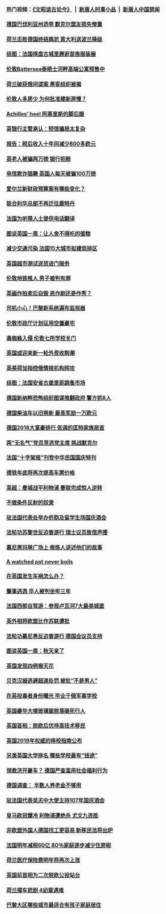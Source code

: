 #### 热门视频：[《文昭谈古论今》](https://github.com/gfw-breaker/wenzhao/blob/master/README.md?t=10151534) &nbsp;|&nbsp; [新唐人时事小品](https://github.com/gfw-breaker/ntdtv-comedy/blob/master/README.md?t=10151534) &nbsp;|&nbsp; [新唐人中国禁闻](https://github.com/gfw-breaker/ntdtv-news/blob/master/README.md?t=10151534)

#### [德国巴伐利亚州选举 默克尔盟友损失惨重](../pages/nsc974/n10783385.md?t=10151534) 

#### [荷兰击败德国终结尴尬 意大利送波兰降级](../pages/nsc974/n10783771.md?t=10151534) 

#### [组图：法国棋盘古城里邂逅苗族服装展](../pages/nsc974/n10781596.md?t=10151534) 

#### [伦敦Battersea泰晤士河畔高端公寓预售中](../pages/nsc974/n10780029.md?t=10151534) 

#### [荷兰破获俄间谍案 黑客组织被揭](../pages/nsc974/n10779265.md?t=10151534) 

#### [伦敦人多房少 为何批准建新房慢？](../pages/nsc974/n10779376.md?t=10151534) 

#### [Achilles’ heel 阿基里斯的脚后跟](../pages/nsc974/n10779364.md?t=10151534) 

#### [英银行主管承认：短信骗局太复杂](../pages/nsc974/n10779357.md?t=10151534) 

#### [报告：税后收入十年间减少800多欧元](../pages/nsc974/n10779342.md?t=10151534) 

#### [英老人被骗两万镑 银行拒赔](../pages/nsc974/n10779353.md?t=10151534) 

#### [电信欺诈猖獗 英国人每天被骗100万镑](../pages/nsc974/n10779322.md?t=10151534) 

#### [爱尔兰新财政预算案有哪些变化？](../pages/nsc974/n10779332.md?t=10151534) 

#### [联合利华总部不再迁往鹿特丹](../pages/nsc974/n10779315.md?t=10151534) 

#### [法国为听障人士提供电话翻译](../pages/nsc974/n10776654.md?t=10151534) 

#### [图说英国一周：让人舍不得吃的蛋糕](../pages/nsc974/n10776635.md?t=10151534) 

#### [减少交通污染 法国15大城市拟建低排区](../pages/nsc974/n10776580.md?t=10151534) 

#### [英国超市测试送货进门服务](../pages/nsc974/n10776623.md?t=10151534) 

#### [伦敦地铁推人 男子被判有罪](../pages/nsc974/n10776609.md?t=10151534) 

#### [英画作拍卖后自毁 恶作剧还是作秀？](../pages/nsc974/n10776576.md?t=10151534) 

#### [司机小心！巴黎新系统遍布监视器](../pages/nsc974/n10776510.md?t=10151534) 

#### [伦敦市政厅计划征用空置豪宅](../pages/nsc974/n10776569.md?t=10151534) 

#### [毒蜘蛛入侵 伦敦七所学校关门](../pages/nsc974/n10776564.md?t=10151534) 

#### [英国或迎来新一轮外资收购潮](../pages/nsc974/n10776549.md?t=10151534) 

#### [英美荷加指控俄情报机构网攻](../pages/nsc974/n10776535.md?t=10151534) 

#### [组图：法国安省古堡里逛跳蚤市场](../pages/nsc974/n10775210.md?t=10151534) 

#### [德国新纳粹恐怖组织图谋推翻政府 警方抓8人](../pages/nsc974/n10774321.md?t=10151534) 

#### [德国柴油车以旧换新 最高奖励一万欧元](../pages/nsc974/n10774269.md?t=10151534) 

#### [德国2018大富豪排行 低调的匡特家族居首](../pages/nsc974/n10774023.md?t=10151534) 

#### [两“无名气”党员竞选党主席 挑战默克尔](../pages/nsc974/n10774533.md?t=10151534) 

#### [法国“十字架报”刊登中华民国国庆特刊](../pages/nsc974/n10774543.md?t=10151534) 

#### [德铁年底将再次提高车票价格](../pages/nsc974/n10774155.md?t=10151534) 

#### [英超：曼城战平利物浦 曼联完成惊人逆转](../pages/nsc974/n10773638.md?t=10151534) 

#### [不做条件反射的奴隶](../pages/nsc974/n10771821.md?t=10151534) 

#### [驻法国代表处举办侨胞及留学生场国庆酒会](../pages/nsc974/n10769921.md?t=10151534) 

#### [法轮功苏黎世反迫害游行 瑞士议员致信声援](../pages/nsc974/n10767250.md?t=10151534) 

#### [慕尼黑玛琳广场上 修炼人讲述他们的故事](../pages/nsc974/n10762990.md?t=10151534) 

#### [A watched pot never boils](../pages/nsc974/n10763822.md?t=10151534) 

#### [在英国发生车祸怎么办？](../pages/nsc974/n10763811.md?t=10151534) 

#### [肇事逃逸 华人被判坐牢三年](../pages/nsc974/n10763799.md?t=10151534) 

#### [法国西部自驾游：参观卢瓦河7大最美城堡](../pages/nsc974/n10760218.md?t=10151534) 

#### [英外相将欧盟比作苏联遭批](../pages/nsc974/n10761274.md?t=10151534) 

#### [法轮功慕尼黑反迫害游行 德国会议员支持](../pages/nsc974/n10760664.md?t=10151534) 

#### [图说英国一周：秋天来了](../pages/nsc974/n10761380.md?t=10151534) 

#### [英国发现四例猴天花](../pages/nsc974/n10761362.md?t=10151534) 

#### [贝克汉姆逃避超速处罚 被批“不是男人”](../pages/nsc974/n10761349.md?t=10151534) 

#### [在英投毒者身份曝光 毕业于俄军事学校](../pages/nsc974/n10761338.md?t=10151534) 

#### [英国豪华大楼玻璃窗脱落砸死行人](../pages/nsc974/n10761334.md?t=10151534) 

#### [英国首相：脱欧后优待高技术移民](../pages/nsc974/n10761323.md?t=10151534) 

#### [英国2019年权威的择校指南公布](../pages/nsc974/n10761253.md?t=10151534) 

#### [另类英国大学排名 哪些学校最有“钱途”](../pages/nsc974/n10760972.md?t=10151534) 

#### [领救济开豪车？ 德国严查滥用社会福利行为](../pages/nsc974/n10760730.md?t=10151534) 

#### [德国调查：  半数人养老金不够用](../pages/nsc974/n10760552.md?t=10151534) 

#### [驻法国代表吴志中大使主持107年国庆酒会](../pages/nsc974/n10760458.md?t=10151534) 

#### [皇马欧冠爆冷 利物浦遭绝杀 尤文九连胜](../pages/nsc974/n10759476.md?t=10151534) 

#### [非欧盟外国人德国找工更容易 新移民法将出炉](../pages/nsc974/n10758904.md?t=10151534) 

#### [法国明年减税60亿 80％家庭逐步减少住房税](../pages/nsc974/n10758112.md?t=10151534) 

#### [荷兰医疗保险费明年将再次上涨](../pages/nsc974/n10758614.md?t=10151534) 

#### [英国前首相为二次脱欧公投站台](../pages/nsc974/n10756382.md?t=10151534) 

#### [荷兰撞车悲剧 4幼童遇难](../pages/nsc974/n10758529.md?t=10151534) 

#### [巴黎大区哪些城市最适合有孩子家庭居住](../pages/nsc974/n10758451.md?t=10151534) 

